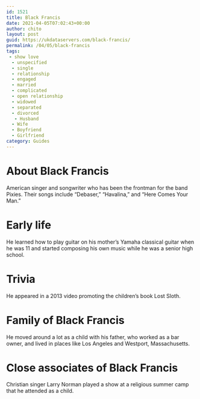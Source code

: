 ```yaml
---
id: 1521
title: Black Francis
date: 2021-04-05T07:02:43+00:00
author: chito
layout: post
guid: https://ukdataservers.com/black-francis/
permalink: /04/05/black-francis
tags:
 - show love
  - unspecified
  - single
  - relationship
  - engaged
  - married
  - complicated
  - open relationship
  - widowed
  - separated
  - divorced
   - Husband
  - Wife
  - Boyfriend
  - Girlfriend
category: Guides
---
```




  
  
#  About Black Francis
                  
                  
                  
American singer and songwriter who has been the frontman for the band Pixies. Their songs include &#8220;Debaser,&#8221; &#8220;Havalina,&#8221; and &#8220;Here Comes Your Man.&#8221;
                  
                
                
                
# Early life
                  
                  
                  
He learned how to play guitar on his mother&#8217;s Yamaha classical guitar when he was 11 and started composing his own music while he was a senior high school.
                  
                
                
                
# Trivia
                  
                  
                  
He appeared in a 2013 video promoting the children&#8217;s book Lost Sloth.
                  
                
                
                
# Family of Black Francis
                  
                  
                  
He moved around a lot as a child with his father, who worked as a bar owner, and lived in places like Los Angeles and Westport, Massachusetts.
                  
                
                
                
# Close associates of Black Francis
                  
                  
                  
Christian singer Larry Norman played a show at a religious summer camp that he attended as a child.
                  
                
              
            
          
          
          
    
    
  

